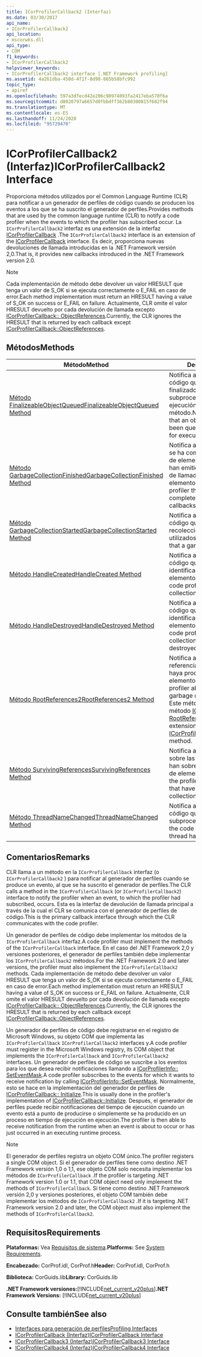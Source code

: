 ```yaml
---
title: ICorProfilerCallback2 (Interfaz)
ms.date: 03/30/2017
api_name:
- ICorProfilerCallback2
api_location:
- mscorwks.dll
api_type:
- COM
f1_keywords:
- ICorProfilerCallback2
helpviewer_keywords:
- ICorProfilerCallback2 interface [.NET Framework profiling]
ms.assetid: 4a261dba-450d-4f1f-8d98-865b58bfc992
topic_type:
- apiref
ms.openlocfilehash: 597a3dfecd42e206c98974093fa2417eba570f6a
ms.sourcegitcommit: d8020797a6657d0fbbdff362b80300815f682f94
ms.translationtype: MT
ms.contentlocale: es-ES
ms.lasthandoff: 11/24/2020
ms.locfileid: "95729470"
---
```

# <a name="icorprofilercallback2-interface"></a><span data-ttu-id="e06c6-102">ICorProfilerCallback2 (Interfaz)</span><span class="sxs-lookup"><span data-stu-id="e06c6-102">ICorProfilerCallback2 Interface</span></span>

<span data-ttu-id="e06c6-103">Proporciona métodos utilizados por el Common Language Runtime (CLR) para notificar a un generador de perfiles de código cuando se producen los eventos a los que se ha suscrito el generador de perfiles.</span><span class="sxs-lookup"><span data-stu-id="e06c6-103">Provides methods that are used by the common language runtime (CLR) to notify a code profiler when the events to which the profiler has subscribed occur.</span></span> <span data-ttu-id="e06c6-104">La `ICorProfilerCallback2` interfaz es una extensión de la interfaz [ICorProfilerCallback](icorprofilercallback-interface.md) .</span><span class="sxs-lookup"><span data-stu-id="e06c6-104">The `ICorProfilerCallback2` interface is an extension of the [ICorProfilerCallback](icorprofilercallback-interface.md) interface.</span></span> <span data-ttu-id="e06c6-105">Es decir, proporciona nuevas devoluciones de llamada introducidas en la .NET Framework versión 2,0.</span><span class="sxs-lookup"><span data-stu-id="e06c6-105">That is, it provides new callbacks introduced in the .NET Framework version 2.0.</span></span>  
  
> [!NOTE]
> <span data-ttu-id="e06c6-106">Cada implementación de método debe devolver un valor HRESULT que tenga un valor de S_OK si se ejecuta correctamente o E_FAIL en caso de error.</span><span class="sxs-lookup"><span data-stu-id="e06c6-106">Each method implementation must return an HRESULT having a value of S_OK on success or E_FAIL on failure.</span></span> <span data-ttu-id="e06c6-107">Actualmente, CLR omite el valor HRESULT devuelto por cada devolución de llamada excepto [ICorProfilerCallback:: ObjectReferences](icorprofilercallback-objectreferences-method.md).</span><span class="sxs-lookup"><span data-stu-id="e06c6-107">Currently, the CLR ignores the HRESULT that is returned by each callback except [ICorProfilerCallback::ObjectReferences](icorprofilercallback-objectreferences-method.md).</span></span>  
  
## <a name="methods"></a><span data-ttu-id="e06c6-108">Métodos</span><span class="sxs-lookup"><span data-stu-id="e06c6-108">Methods</span></span>  
  
|<span data-ttu-id="e06c6-109">Método</span><span class="sxs-lookup"><span data-stu-id="e06c6-109">Method</span></span>|<span data-ttu-id="e06c6-110">Descripción</span><span class="sxs-lookup"><span data-stu-id="e06c6-110">Description</span></span>|  
|------------|-----------------|  
|[<span data-ttu-id="e06c6-111">Método FinalizeableObjectQueued</span><span class="sxs-lookup"><span data-stu-id="e06c6-111">FinalizeableObjectQueued Method</span></span>](icorprofilercallback2-finalizeableobjectqueued-method.md)|<span data-ttu-id="e06c6-112">Notifica al generador de perfiles de código que un objeto con un finalizador se ha puesto en cola en el subproceso finalizador para la ejecución de su `Finalize` método.</span><span class="sxs-lookup"><span data-stu-id="e06c6-112">Notifies the code profiler that an object with a finalizer has been queued to the finalizer thread for execution of its `Finalize` method.</span></span>|  
|[<span data-ttu-id="e06c6-113">Método GarbageCollectionFinished</span><span class="sxs-lookup"><span data-stu-id="e06c6-113">GarbageCollectionFinished Method</span></span>](icorprofilercallback2-garbagecollectionfinished-method.md)|<span data-ttu-id="e06c6-114">Notifica al generador de perfiles que se ha completado una recolección de elementos no utilizados y que se han emitido todas las devoluciones de llamada de recolección de elementos no utilizados.</span><span class="sxs-lookup"><span data-stu-id="e06c6-114">Notifies the profiler that a garbage collection has completed and all garbage collection callbacks have been issued for it.</span></span>|  
|[<span data-ttu-id="e06c6-115">Método GarbageCollectionStarted</span><span class="sxs-lookup"><span data-stu-id="e06c6-115">GarbageCollectionStarted Method</span></span>](icorprofilercallback2-garbagecollectionstarted-method.md)|<span data-ttu-id="e06c6-116">Notifica al generador de perfiles de código que se ha iniciado una recolección de elementos no utilizados.</span><span class="sxs-lookup"><span data-stu-id="e06c6-116">Notifies the code profiler that a garbage collection has started.</span></span>|  
|[<span data-ttu-id="e06c6-117">Método HandleCreated</span><span class="sxs-lookup"><span data-stu-id="e06c6-117">HandleCreated Method</span></span>](icorprofilercallback2-handlecreated-method.md)|<span data-ttu-id="e06c6-118">Notifica al generador de perfiles de código que se ha creado un identificador de recolección de elementos no utilizados.</span><span class="sxs-lookup"><span data-stu-id="e06c6-118">Notifies the code profiler that a garbage collection handle has been created.</span></span>|  
|[<span data-ttu-id="e06c6-119">Método HandleDestroyed</span><span class="sxs-lookup"><span data-stu-id="e06c6-119">HandleDestroyed Method</span></span>](icorprofilercallback2-handledestroyed-method.md)|<span data-ttu-id="e06c6-120">Notifica al generador de perfiles de código que se ha destruido un identificador de recolección de elementos no utilizados.</span><span class="sxs-lookup"><span data-stu-id="e06c6-120">Notifies the code profiler that a garbage collection handle has been destroyed.</span></span>|  
|[<span data-ttu-id="e06c6-121">Método RootReferences2</span><span class="sxs-lookup"><span data-stu-id="e06c6-121">RootReferences2 Method</span></span>](icorprofilercallback2-rootreferences2-method.md)|<span data-ttu-id="e06c6-122">Notifica al generador de perfiles las referencias raíz después de que se haya producido la recolección de elementos no utilizados.</span><span class="sxs-lookup"><span data-stu-id="e06c6-122">Notifies the profiler about root references after a garbage collection has occurred.</span></span> <span data-ttu-id="e06c6-123">Este método es una extensión del método [ICorProfilerCallback:: RootReferences](icorprofilercallback-rootreferences-method.md) .</span><span class="sxs-lookup"><span data-stu-id="e06c6-123">This method is an extension of the [ICorProfilerCallback::RootReferences](icorprofilercallback-rootreferences-method.md) method.</span></span>|  
|[<span data-ttu-id="e06c6-124">Método SurvivingReferences</span><span class="sxs-lookup"><span data-stu-id="e06c6-124">SurvivingReferences Method</span></span>](icorprofilercallback2-survivingreferences-method.md)|<span data-ttu-id="e06c6-125">Notifica al generador de perfiles sobre las referencias a objetos que han sobrevivido a una recolección de elementos no utilizados.</span><span class="sxs-lookup"><span data-stu-id="e06c6-125">Notifies the profiler about object references that have survived a garbage collection.</span></span>|  
|[<span data-ttu-id="e06c6-126">Método ThreadNameChanged</span><span class="sxs-lookup"><span data-stu-id="e06c6-126">ThreadNameChanged Method</span></span>](icorprofilercallback2-threadnamechanged-method.md)|<span data-ttu-id="e06c6-127">Notifica al generador de perfiles de código que el nombre de un subproceso ha cambiado.</span><span class="sxs-lookup"><span data-stu-id="e06c6-127">Notifies the code profiler that the name of a thread has changed.</span></span>|  
  
## <a name="remarks"></a><span data-ttu-id="e06c6-128">Comentarios</span><span class="sxs-lookup"><span data-stu-id="e06c6-128">Remarks</span></span>  

 <span data-ttu-id="e06c6-129">CLR llama a un método en la `ICorProfilerCallback` interfaz (o `ICorProfilerCallback2` ) para notificar al generador de perfiles cuando se produce un evento, al que se ha suscrito el generador de perfiles.</span><span class="sxs-lookup"><span data-stu-id="e06c6-129">The CLR calls a method in the `ICorProfilerCallback` (or `ICorProfilerCallback2`) interface to notify the profiler when an event, to which the profiler had subscribed, occurs.</span></span> <span data-ttu-id="e06c6-130">Esta es la interfaz de devolución de llamada principal a través de la cual el CLR se comunica con el generador de perfiles de código.</span><span class="sxs-lookup"><span data-stu-id="e06c6-130">This is the primary callback interface through which the CLR communicates with the code profiler.</span></span>  
  
 <span data-ttu-id="e06c6-131">Un generador de perfiles de código debe implementar los métodos de la `ICorProfilerCallback` interfaz.</span><span class="sxs-lookup"><span data-stu-id="e06c6-131">A code profiler must implement the methods of the `ICorProfilerCallback` interface.</span></span> <span data-ttu-id="e06c6-132">En el caso del .NET Framework 2,0 y versiones posteriores, el generador de perfiles también debe implementar los `ICorProfilerCallback2` métodos.</span><span class="sxs-lookup"><span data-stu-id="e06c6-132">For the .NET Framework 2.0 and later versions, the profiler must also implement the `ICorProfilerCallback2` methods.</span></span> <span data-ttu-id="e06c6-133">Cada implementación de método debe devolver un valor HRESULT que tenga un valor de S_OK si se ejecuta correctamente o E_FAIL en caso de error.</span><span class="sxs-lookup"><span data-stu-id="e06c6-133">Each method implementation must return an HRESULT having a value of S_OK on success or E_FAIL on failure.</span></span> <span data-ttu-id="e06c6-134">Actualmente, CLR omite el valor HRESULT devuelto por cada devolución de llamada excepto [ICorProfilerCallback:: ObjectReferences](icorprofilercallback-objectreferences-method.md).</span><span class="sxs-lookup"><span data-stu-id="e06c6-134">Currently, the CLR ignores the HRESULT that is returned by each callback except [ICorProfilerCallback::ObjectReferences](icorprofilercallback-objectreferences-method.md).</span></span>  
  
 <span data-ttu-id="e06c6-135">Un generador de perfiles de código debe registrarse en el registro de Microsoft Windows, su objeto COM que implementa las `ICorProfilerCallback` `ICorProfilerCallback2` interfaces y.</span><span class="sxs-lookup"><span data-stu-id="e06c6-135">A code profiler must register in the Microsoft Windows registry, its COM object that implements the `ICorProfilerCallback` and `ICorProfilerCallback2` interfaces.</span></span> <span data-ttu-id="e06c6-136">Un generador de perfiles de código se suscribe a los eventos para los que desea recibir notificaciones llamando a [ICorProfilerInfo:: SetEventMask](icorprofilerinfo-seteventmask-method.md).</span><span class="sxs-lookup"><span data-stu-id="e06c6-136">A code profiler subscribes to the events for which it wants to receive notification by calling [ICorProfilerInfo::SetEventMask](icorprofilerinfo-seteventmask-method.md).</span></span> <span data-ttu-id="e06c6-137">Normalmente, esto se hace en la implementación del generador de perfiles de [ICorProfilerCallback:: Initialize](icorprofilercallback-initialize-method.md).</span><span class="sxs-lookup"><span data-stu-id="e06c6-137">This is usually done in the profiler's implementation of [ICorProfilerCallback::Initialize](icorprofilercallback-initialize-method.md).</span></span> <span data-ttu-id="e06c6-138">Después, el generador de perfiles puede recibir notificaciones del tiempo de ejecución cuando un evento está a punto de producirse o simplemente se ha producido en un proceso en tiempo de ejecución en ejecución.</span><span class="sxs-lookup"><span data-stu-id="e06c6-138">The profiler is then able to receive notification from the runtime when an event is about to occur or has just occurred in an executing runtime process.</span></span>  
  
> [!NOTE]
> <span data-ttu-id="e06c6-139">El generador de perfiles registra un objeto COM único.</span><span class="sxs-lookup"><span data-stu-id="e06c6-139">The profiler registers a single COM object.</span></span> <span data-ttu-id="e06c6-140">Si el generador de perfiles tiene como destino .NET Framework versión 1,0 o 1,1, ese objeto COM solo necesita implementar los métodos de `ICorProfilerCallback` .</span><span class="sxs-lookup"><span data-stu-id="e06c6-140">If the profiler is targeting .NET Framework version 1.0 or 1.1, that COM object need only implement the methods of `ICorProfilerCallback`.</span></span> <span data-ttu-id="e06c6-141">Si tiene como destino .NET Framework versión 2,0 y versiones posteriores, el objeto COM también debe implementar los métodos de `ICorProfilerCallback2` .</span><span class="sxs-lookup"><span data-stu-id="e06c6-141">If it is targeting .NET Framework version 2.0 and later, the COM object must also implement the methods of `ICorProfilerCallback2`.</span></span>  
  
## <a name="requirements"></a><span data-ttu-id="e06c6-142">Requisitos</span><span class="sxs-lookup"><span data-stu-id="e06c6-142">Requirements</span></span>  

 <span data-ttu-id="e06c6-143">**Plataformas:** Vea [Requisitos de sistema](../../get-started/system-requirements.md).</span><span class="sxs-lookup"><span data-stu-id="e06c6-143">**Platforms:** See [System Requirements](../../get-started/system-requirements.md).</span></span>  
  
 <span data-ttu-id="e06c6-144">**Encabezado:** CorProf.idl, CorProf.h</span><span class="sxs-lookup"><span data-stu-id="e06c6-144">**Header:** CorProf.idl, CorProf.h</span></span>  
  
 <span data-ttu-id="e06c6-145">**Biblioteca:** CorGuids.lib</span><span class="sxs-lookup"><span data-stu-id="e06c6-145">**Library:** CorGuids.lib</span></span>  
  
 <span data-ttu-id="e06c6-146">**.NET Framework versiones:**[!INCLUDE[net_current_v20plus](../../../../includes/net-current-v20plus-md.md)]</span><span class="sxs-lookup"><span data-stu-id="e06c6-146">**.NET Framework Versions:** [!INCLUDE[net_current_v20plus](../../../../includes/net-current-v20plus-md.md)]</span></span>  
  
## <a name="see-also"></a><span data-ttu-id="e06c6-147">Consulte también</span><span class="sxs-lookup"><span data-stu-id="e06c6-147">See also</span></span>

- [<span data-ttu-id="e06c6-148">Interfaces para generación de perfiles</span><span class="sxs-lookup"><span data-stu-id="e06c6-148">Profiling Interfaces</span></span>](profiling-interfaces.md)
- [<span data-ttu-id="e06c6-149">ICorProfilerCallback (Interfaz)</span><span class="sxs-lookup"><span data-stu-id="e06c6-149">ICorProfilerCallback Interface</span></span>](icorprofilercallback-interface.md)
- [<span data-ttu-id="e06c6-150">ICorProfilerCallback3 (Interfaz)</span><span class="sxs-lookup"><span data-stu-id="e06c6-150">ICorProfilerCallback3 Interface</span></span>](icorprofilercallback3-interface.md)
- [<span data-ttu-id="e06c6-151">ICorProfilerCallback4 (Interfaz)</span><span class="sxs-lookup"><span data-stu-id="e06c6-151">ICorProfilerCallback4 Interface</span></span>](icorprofilercallback4-interface.md)
